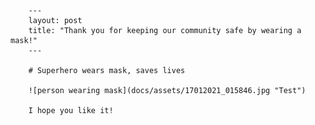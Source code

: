 
        ---
        layout: post
        title: "Thank you for keeping our community safe by wearing a mask!"
        ---

        # Superhero wears mask, saves lives

        ![person wearing mask](docs/assets/17012021_015846.jpg "Test")

        I hope you like it!
        